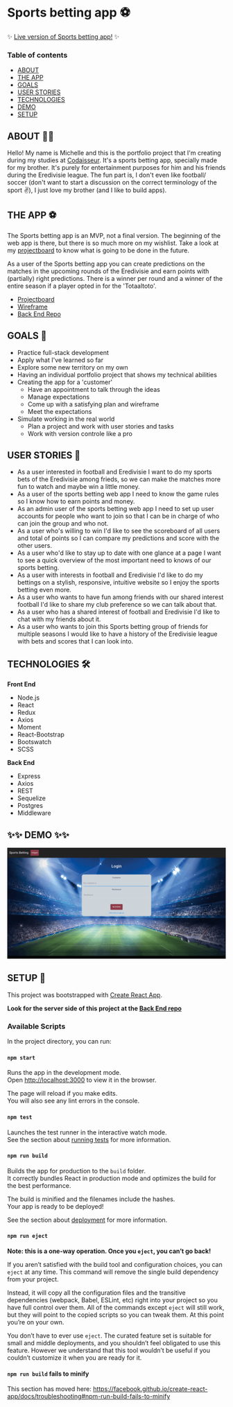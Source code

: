 # Sports betting app :soccer:

:sparkles: [Live version of Sports betting app!](https://sports-betting.netlify.app/) :sparkles:

### Table of contents

- [ABOUT](#about)
- [THE APP](#the-app)
- [GOALS](#goals)
- [USER STORIES](#user-stories)
- [TECHNOLOGIES](#technologies)
- [DEMO](#demo)
- [SETUP](#setup)

## ABOUT :woman_cartwheeling:

Hello! My name is Michelle and this is the portfolio project that I'm creating during my studies at [Codaisseur](https://github.com/Codaisseur). It's a sports betting app, specially made for my brother. It's purely for entertainment purposes for him and his friends during the Eredivisie league. The fun part is, I don't even like football/ soccer (don't want to start a discussion on the correct terminology of the sport :v:), I just love my brother (and I like to build apps).

## THE APP :soccer:

The Sports betting app is an MVP, not a final version. The beginning of the web app is there, but there is so much more on my wishlist. Take a look at my [projectboard](https://github.com/users/mipes4/projects/1) to know what is going to be done in the future.

As a user of the Sports betting app you can create predictions on the matches in the upcoming rounds of the Eredivisie and earn points with (partially) right predictions. There is a winner per round and a winner of the entire season if a player opted in for the 'Totaaltoto'.

- [Projectboard](https://github.com/users/mipes4/projects/1)
- [Wireframe](https://sportsbetting-mp.netlify.app/)
- [Back End Repo](https://github.com/mipes4/sportsbetting_be)

## GOALS :goal_net:

- Practice full-stack development
- Apply what I've learned so far
- Explore some new territory on my own
- Having an individual portfolio project that shows my technical abilities
- Creating the app for a 'customer'
  - Have an appointment to talk through the ideas
  - Manage expectations
  - Come up with a satisfying plan and wireframe
  - Meet the expectations
- Simulate working in the real world
  - Plan a project and work with user stories and tasks
  - Work with version controle like a pro

## USER STORIES :bookmark_tabs:

- As a user interested in football and Eredivisie I want to do my sports bets of the Eredivisie among frieds, so we can make the matches more fun to watch and maybe win a little money.
- As a user of the sports betting web app I need to know the game rules so I know how to earn points and money.
- As an admin user of the sports betting web app I need to set up user accounts for people who want to join so that I can be in charge of who can join the group and who not.
- As a user who's willing to win I'd like to see the scoreboard of all users and total of points so I can compare my predictions and score with the other users.
- As a user who'd like to stay up to date with one glance at a page I want to see a quick overview of the most important need to knows of our sports betting.
- As a user with interests in football and Eredivisie I'd like to do my bettings on a stylish, responsive, intuitive website so I enjoy the sports betting even more.
- As a user who wants to have fun among friends with our shared interest football I'd like to share my club preference so we can talk about that.
- As a user who has a shared interest of football and Eredivisie I'd like to chat with my friends about it.
- As a user who wants to join this Sports betting group of friends for multiple seasons I would like to have a history of the Eredivisie league with bets and scores that I can look into.

## TECHNOLOGIES :hammer_and_wrench:

**Front End**

- Node.js
- React
- Redux
- Axios
- Moment
- React-Bootstrap
- Bootswatch
- SCSS

**Back End**

- Express
- Axios
- REST
- Sequelize
- Postgres
- Middleware

## :sparkles::sparkles: DEMO :sparkles::sparkles:

![Demo of Sports betting app](Demo/demo_app.gif)

## SETUP :electric_plug:

This project was bootstrapped with [Create React App](https://github.com/facebook/create-react-app).

**Look for the server side of this project at the [Back End repo](https://github.com/mipes4/sportsbetting_be)**

### Available Scripts

In the project directory, you can run:

#### `npm start`

Runs the app in the development mode.<br />
Open [http://localhost:3000](http://localhost:3000) to view it in the browser.

The page will reload if you make edits.<br />
You will also see any lint errors in the console.

#### `npm test`

Launches the test runner in the interactive watch mode.<br />
See the section about [running tests](https://facebook.github.io/create-react-app/docs/running-tests) for more information.

#### `npm run build`

Builds the app for production to the `build` folder.<br />
It correctly bundles React in production mode and optimizes the build for the best performance.

The build is minified and the filenames include the hashes.<br />
Your app is ready to be deployed!

See the section about [deployment](https://facebook.github.io/create-react-app/docs/deployment) for more information.

#### `npm run eject`

**Note: this is a one-way operation. Once you `eject`, you can’t go back!**

If you aren’t satisfied with the build tool and configuration choices, you can `eject` at any time. This command will remove the single build dependency from your project.

Instead, it will copy all the configuration files and the transitive dependencies (webpack, Babel, ESLint, etc) right into your project so you have full control over them. All of the commands except `eject` will still work, but they will point to the copied scripts so you can tweak them. At this point you’re on your own.

You don’t have to ever use `eject`. The curated feature set is suitable for small and middle deployments, and you shouldn’t feel obligated to use this feature. However we understand that this tool wouldn’t be useful if you couldn’t customize it when you are ready for it.

#### `npm run build` fails to minify

This section has moved here: https://facebook.github.io/create-react-app/docs/troubleshooting#npm-run-build-fails-to-minify

